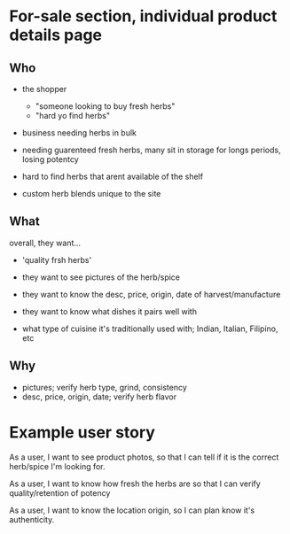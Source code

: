 # For-sale section, individual product details page

## Who

- the shopper
  - "someone looking to buy fresh herbs"
  - "hard yo find herbs"

- business needing herbs in bulk
- needing guarenteed fresh herbs, many sit in storage for longs periods, losing potentcy
- hard to find herbs that arent available of the shelf
- custom herb blends unique to the site

## What

overall, they want...
- 'quality frsh herbs'

- they want to see pictures of the herb/spice
- they want to know the desc, price, origin, date of harvest/manufacture
- they want to know what dishes it pairs well with
- what type of cuisine it's traditionally used with; Indian, Italian, Filipino, etc


## Why

- pictures; verify herb type, grind, consistency
- desc, price, origin, date; verify herb flavor


# Example user story

As a user, I want to see product photos, so that I can tell if it is the correct herb/spice I'm looking for.

As a user, I want to know how fresh the herbs are so that I can verify quality/retention of potency

As a user, I want to know the location origin, so I can plan know it's authenticity.

